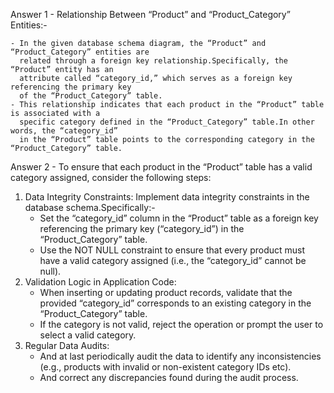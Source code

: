  Answer 1 - 
      Relationship Between “Product” and “Product_Category” Entities:-
 
    - In the given database schema diagram, the “Product” and “Product_Category” entities are 
      related through a foreign key relationship.Specifically, the “Product” entity has an 
      attribute called “category_id,” which serves as a foreign key referencing the primary key 
      of the “Product_Category” table.
    - This relationship indicates that each product in the “Product” table is associated with a 
      specific category defined in the “Product_Category” table.In other words, the “category_id” 
      in the “Product” table points to the corresponding category in the “Product_Category” table.

    
 Answer 2 - 
   To ensure that each product in the “Product” table has a valid category assigned, consider 
   the following steps:

 1. Data Integrity Constraints: Implement data integrity constraints in the database schema.Specifically:-
    - Set the “category_id” column in the “Product” table as a foreign key referencing the 
      primary key (“category_id”) in the “Product_Category” table.
    - Use the NOT NULL constraint to ensure that every product must have a valid category 
      assigned (i.e., the “category_id” cannot be null).
 2. Validation Logic in Application Code:
    - When inserting or updating product records, validate that the provided “category_id” 
      corresponds to an existing category in the “Product_Category” table.
    - If the category is not valid, reject the operation or prompt the user to select a valid 
      category.
 3. Regular Data Audits:
    - And at last periodically audit the data to identify any inconsistencies (e.g., products 
      with invalid or non-existent category IDs etc).
    - And correct any discrepancies found during the audit process.
